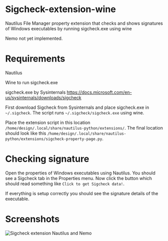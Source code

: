 # Sigcheck-extension-wine
Nautilus File Manager property extension that checks and shows signatures of Windows executables by running sigcheck.exe using wine

Nemo not yet implemented.

# Requirements
Nautilus

Wine to run sigcheck.exe

sigcheck.exe by Sysinternals https://docs.microsoft.com/en-us/sysinternals/downloads/sigcheck

First download Sigcheck from Sysinternals and place sigcheck.exe in `~/.sigcheck`. The script runs `~/.sigcheck/sigcheck.exe` using wine.

Place the extension script in this location `/home/design/.local/share/nautilus-python/extensions/`. The final location should look like this `/home/design/.local/share/nautilus-python/extensions/sigcheck-property-page.py`.

# Checking signature
Open the properties of Windows executables using Nautilus. You should see a Sigcheck tab in the Properties menu. Now click the button which should read something like `Click to get Sigcheck data!`.

If everything is setup correctly you should see the signature details of the executable.

# Screenshots
![Sigcheck extension Nautilus and Nemo](http://pix.toile-libre.org/upload/original/1520747342.png)

